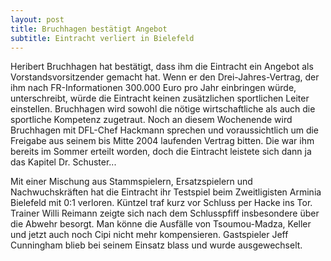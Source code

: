 ```yaml
---
layout: post
title: Bruchhagen bestätigt Angebot
subtitle: Eintracht verliert in Bielefeld
---
```


Heribert Bruchhagen hat bestätigt, dass ihm die Eintracht ein Angebot als Vorstandsvorsitzender gemacht hat. Wenn er den Drei-Jahres-Vertrag, der ihm nach FR-Informationen 300.000 Euro pro Jahr einbringen würde, unterschreibt, würde die Eintracht keinen zusätzlichen sportlichen Leiter einstellen. Bruchhagen wird sowohl die nötige wirtschaftliche als auch die sportliche Kompetenz zugetraut. Noch an diesem Wochenende wird Bruchhagen mit DFL-Chef Hackmann sprechen und voraussichtlich um die Freigabe aus seinem bis Mitte 2004 laufenden Vertrag bitten. Die war ihm bereits im Sommer erteilt worden, doch die Eintracht leistete sich dann ja das Kapitel Dr. Schuster...

Mit einer Mischung aus Stammspielern, Ersatzspielern und Nachwuchskräften hat die Eintracht ihr Testspiel beim Zweitligisten Arminia Bielefeld mit 0:1 verloren. Küntzel traf kurz vor Schluss per Hacke ins Tor. Trainer Willi Reimann zeigte sich nach dem Schlusspfiff insbesondere über die Abwehr besorgt. Man könne die Ausfälle von Tsoumou-Madza, Keller und jetzt auch noch Cipi nicht mehr kompensieren. Gastspieler Jeff Cunningham blieb bei seinem Einsatz blass und wurde ausgewechselt.
